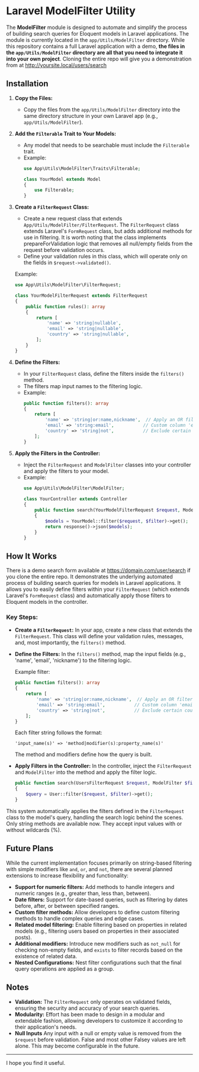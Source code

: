 
# Laravel ModelFilter Utility

The **ModelFilter** module is designed to automate and simplify the process of building search queries for Eloquent models in Laravel applications. The module is currently located in the `app/Utils/ModelFilter` directory. While this repository contains a full Laravel application with a demo, **the files in the `app/Utils/ModelFilter` directory are all that you need to integrate it into your own project**. Cloning the entire repo will give you a demonstration from at http://yoursite.local/users/search

## Installation

1. **Copy the Files:**
   - Copy the files from the `app/Utils/ModelFilter` directory into the same directory structure in your own Laravel app (e.g., `app/Utils/ModelFilter`).

2. **Add the `Filterable` Trait to Your Models:**
   - Any model that needs to be searchable must include the `Filterable` trait.
   - Example:
     ```php
     use App\Utils\ModelFilter\Traits\Filterable;

     class YourModel extends Model
     {
         use Filterable;
     }
     ```

3. **Create a `FilterRequest` Class:**
   - Create a new request class that extends `App/Utils/ModelFilter/FilterRequest`. The `FilterRequest` class extends Laravel's `FormRequest` class, but adds additional methods for use in filtering. It is worth noting that the class implements prepareForValidation logic that removes all null/empty fields from the request before validation occurs. 
   - Define your validation rules in this class, which will operate only on the fields in `$request->validated()`.

   Example:
   ```php
   use App\Utils\ModelFilter\FilterRequest;

   class YourModelFilterRequest extends FilterRequest
   {
       public function rules(): array
       {
           return [
               'name' => 'string|nullable',
               'email' => 'string|nullable',
               'country' => 'string|nullable',
           ];
       }
   }
   ```

4. **Define the Filters:**
    - In your `FilterRequest` class, define the filters inside the `filters()` method.
    - The filters map input names to the filtering logic.
    - Example:
      ```php
      public function filters(): array
      {
          return [
              'name' => 'string|or:name,nickname',  // Apply an OR filter looking for the value of the 'name' input on the 'name' or 'nickname' properties of the model
              'email' => 'string:email',           // Custom column 'email'
              'country' => 'string|not',           // Exclude certain countries
          ];
      }
      ```

5. **Apply the Filters in the Controller:**
    - Inject the `FilterRequest` and `ModelFilter` classes into your controller and apply the filters to your model.
    - Example:
      ```php
      use App\Utils\ModelFilter\ModelFilter;
 
      class YourController extends Controller
      {
          public function search(YourModelFilterRequest $request, ModelFilter $filter)
          {
              $models = YourModel::filter($request, $filter)->get();
              return response()->json($models);
          }
      }
      ```

## How It Works

There is a demo search form available at https://domain.com/user/search if you clone the entire repo.  It demonstrates the underlying automated process of building search queries for models in Laravel applications. It allows you to easily define filters within your `FilterRequest` (which extends Laravel's `FormRequest` class) and automatically apply those filters to Eloquent models in the controller.

### Key Steps:

- **Create a `FilterRequest`:** In your app, create a new class that extends the `FilterRequest`. This class will define your validation rules, messages, and, most importantly, the `filters()` method.

- **Define the Filters:** In the `filters()` method, map the input fields (e.g., 'name', 'email', 'nickname') to the filtering logic.

  Example filter:
   ```php
   public function filters(): array
   {
       return [
           'name' => 'string|or:name,nickname',  // Apply an OR filter on 'name' and 'nickname'
           'email' => 'string:email',           // Custom column 'email'
           'country' => 'string|not',           // Exclude certain countries
       ];
   }
   ```

  Each filter string follows the format:
   ```
   'input_name(s)' => 'method|modifier(s):property_name(s)'
   ```
  The method and modifiers define how the query is built.

- **Apply Filters in the Controller:** In the controller, inject the `FilterRequest` and `ModelFilter` into the method and apply the filter logic.
   ```php
   public function search(UsersFilterRequest $request, ModelFilter $filter): Response
   {
       $query = User::filter($request, $filter)->get();
   }
   ```

This system automatically applies the filters defined in the `FilterRequest` class to the model's query, handling the search logic behind the scenes. Only string methods are available now.  They accept input values with or without wildcards (%).

## Future Plans

While the current implementation focuses primarily on string-based filtering with simple modifiers like `and`, `or`, and `not`, there are several planned extensions to increase flexibility and functionality:

- **Support for numeric filters:** Add methods to handle integers and numeric ranges (e.g., greater than, less than, between).
- **Date filters:** Support for date-based queries, such as filtering by dates before, after, or between specified ranges.
- **Custom filter methods:** Allow developers to define custom filtering methods to handle complex queries and edge cases.
- **Related model filtering:** Enable filtering based on properties in related models (e.g., filtering users based on properties in their associated posts).
- **Additional modifiers:** Introduce new modifiers such as `not_null` for checking non-empty fields, and `exists` to filter records based on the existence of related data.
- **Nested Configurations:** Nest filter configurations such that the final query operations are applied as a group.

## Notes

- **Validation:** The `FilterRequest` only operates on validated fields, ensuring the security and accuracy of your search queries.
- **Modularity:** Effort has been made to design in a modular and extendable fashion, allowing developers to customize it according to their application's needs.
- **Null Inputs** Any input with a null or empty value is removed from the `$request` before validation. False and most other Falsey values are left alone. This may become configurable in the future.

---

I hope you find it useful.
```
